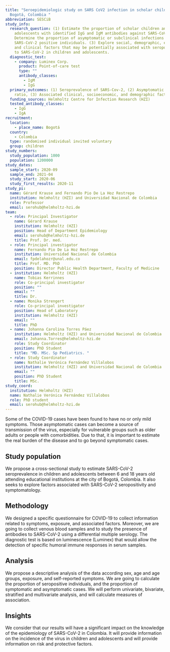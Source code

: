 ```yaml
---
title: "Seroepidemiologic study on SARS CoV2 infection in scholar children in
  Bogotá, Colombia "
abbreviation: SESCiB
study_info:
  research_question: (1) Estimate the proportion of scholar children and
    adolescents with identified IgG and IgM antibodies against SARS-CoV-2. (2)
    Determine the proportion of asymptomatic or subclinical infections in
    SARS-CoV-2 positive individuals. (3) Explore social, demographic, economic,
    and clinical factors that may be potentially associated with seropositivity
    to SARS-CoV-2 in children and adolescents.
  diagnostic_test:
    - company: Luminex Corp.
      product: Point-of-care test
      type: ""
      antibody_classes:
        - IgM
        - IgG
  primary_outcomes: (1) Seroprevalence of SARS-Cov-2, (2) Asymptomatic infection
    ratio, (3) Associated clinical, socioeconomic, and demographic factors.
  funding_sources: Helmholtz Centre for Infection Research (HZI)
  tested_antibody_classes:
    - IgG
    - IgA
recruitment:
  location:
    - place_name: Bogotá
  country:
    - Colombia
  type: randomised individual invited voluntary
  group: children
study_numbers:
  study_population: 1000
  population: 1200000
study_dates:
  sample_start: 2020-09
  sample_end: 2021-04
  study_start: 2020-06
  study_first_results: 2020-11
study_pi:
  name: Gérard Krause and Fernando Pio De La Hoz Restrepo
  institution: Helmholtz (HZI) and Universidad Nacional de Colombia
  role: Professor
  email: serohub@helmholtz-hzi.de
team:
  - role: Principal Investigator
    name: Gérard Krause
    institution: Helmholtz (HZI)
    position: Head of Department Epidemiology
    email: serohub@helmholtz-hzi.de
    title: Prof. Dr. med.
  - role: Principal investigator
    name: Fernando Pio De La Hoz Restrepo
    institution: Universidad Nacional de Colombia
    email: fpdelahozr@unal.edu.co
    title: Prof. MD. PhD
    position: Director Public Health Department, Faculty of Medicine
  - institution: Helmholtz (HZI)
    name: Tobias Kerrinnes
    role: Co-principal investigator
    position: ""
    email: ""
    title: Dr.
  - name: Monika Strengert
    role: Co-principal investigator
    position: Head of Laboratory
    institution: Helmholtz (HZI)
    email: ""
    title: PhD
  - name: Johanna Carolina Torres Páez
    institution: Helmholtz (HZI) and Universidad Nacional de Colombia
    email: Johanna.Torres@helmholtz-hzi.de
    role: Study Coordinator
    position: PhD Student
    title: "MD. MSc. Sp Pediatrics. "
  - role: Study Coordinator
    name: Nathalie Verónica Fernández Villalobos
    institution: Helmholtz (HZI) and Universidad Nacional de Colombia
    email: ""
    position: PhD Student
    title: MSc.
study_coord:
  institution: Helmholtz (HZI)
  name: Nathalie Verónica Fernández Villalobos
  role: PhD student
  email: serohub@helmholtz-hzi.de
---
```

Some of the COVID-19 cases have been found to have no or only mild symptoms. Those asymptomatic cases can become a source of transmission of the virus, especially for vulnerable groups such as older adults or people with comorbidities. Due to that, it is important to estimate the real burden of the disease and to go beyond symptomatic cases.

## Study population
We propose a cross-sectional study to estimate SARS-CoV-2 seroprevalence in children and adolescents between 6 and 18 years old attending educational institutions at the city of Bogotá, Colombia. It also seeks to explore factors associated with SARS-CoV-2 seropositivity and symptomatology.

## Methodology
We designed a specific questionnaire for COVID-19 to collect information related to symptoms, exposure, and associated factors. Moreover, we are going to collect venous blood samples and to study the presence of antibodies to SARS-CoV-2 using a differential multiple serology.
 The diagnostic test is based on luminescence (Luminex) that would allow the detection of specific humoral immune responses in serum samples.

## Analysis
We propose a descriptive analysis of the data according sex, age and age groups, exposure, and self-reported symptoms. We are going to calculate the proportion of seropositive individuals, and the proportion of symptomatic and asymptomatic cases. We will perform univariate, bivariate, stratified and multivariate analysis, and will calculate measures of association.

## Insights
We consider that our results will have a significant impact on the knowledge of the epidemiology of SARS-CoV-2 in Colombia. It will provide information on the incidence of the virus in children and adolescents and will provide information on risk and protective factors.
